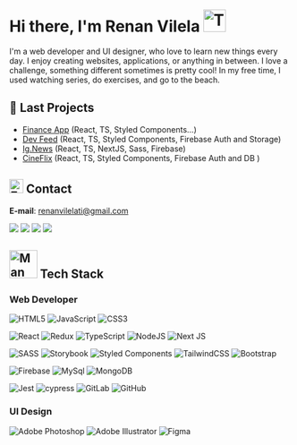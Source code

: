 # Hi there, I'm Renan Vilela <img src="https://raw.githubusercontent.com/Tarikul-Islam-Anik/Animated-Fluent-Emojis/master/Emojis/Activities/Teddy%20Bear.png" alt="Teddy Bear" width="40" height="40" />
I'm a web developer and UI designer, who love to learn new things every day. I enjoy creating websites, applications, or anything in between. I love a challenge, something different sometimes is pretty cool! In my free time, I used watching series, do exercises, and go to the beach.

## 🚀 Last Projects
- [Finance App](https://github.com/renanvilelati/dt-money) (React, TS, Styled Components...)
- [Dev Feed](https://github.com/renanvilelati/feed-project) (React, TS, Styled Components, Firebase Auth and Storage)
- [Ig.News](https://github.com/renanvilelati/ignews) (React, TS, NextJS, Sass, Firebase)
- [CineFlix](https://github.com/renanvilelati/cineflix-project) (React, TS, Styled Components, Firebase Auth and DB )



## <img src="https://raw.githubusercontent.com/Tarikul-Islam-Anik/Animated-Fluent-Emojis/master/Emojis/Objects/Envelope%20with%20Arrow.png" alt="Envelope with Arrow" width="25" height="25" /> Contact

**E-mail**: renanvilelati@gmail.com

<a href="https://www.behance.net/renanvilelati"><img src="https://img.shields.io/badge/-renanvilelati-05122A?style=flat&logo=behance" /></a>
<a href="https://www.linkedin.com/in/renanvilelati/"><img src="https://img.shields.io/badge/-renanvilelati-05122A?style=flat&logo=linkedin" /></a>
<a href="https://discord.com/users/918274124168699974"><img src="https://img.shields.io/badge/-renanvilelati-05122A?style=flat&logo=discord" /></a>
<a href="https://www.linkedin.com/in/renanvilelati/"><img src="https://img.shields.io/badge/-55 21 999000129-05122A?style=flat&logo=whatsapp" /></a>

## <img src="https://raw.githubusercontent.com/Tarikul-Islam-Anik/Animated-Fluent-Emojis/master/Emojis/People%20with%20professions/Man%20Technologist%20Medium%20Skin%20Tone.png" alt="Man Technologist Medium Skin Tone" width="50" height="50" /> Tech Stack
### Web Developer
![HTML5](https://img.shields.io/badge/html5-%23E34F26.svg?style=for-the-badge&logo=html5&logoColor=white)
![JavaScript](https://img.shields.io/badge/javascript-%23323330.svg?style=for-the-badge&logo=javascript&logoColor=%23F7DF1E)
![CSS3](https://img.shields.io/badge/css3-%231572B6.svg?style=for-the-badge&logo=css3&logoColor=white)

![React](https://img.shields.io/badge/react-%2320232a.svg?style=for-the-badge&logo=react&logoColor=%2361DAFB)
![Redux](https://img.shields.io/badge/redux-%23593d88.svg?style=for-the-badge&logo=redux&logoColor=white)
![TypeScript](https://img.shields.io/badge/typescript-%23007ACC.svg?style=for-the-badge&logo=typescript&logoColor=white)
![NodeJS](https://img.shields.io/badge/node.js-6DA55F?style=for-the-badge&logo=node.js&logoColor=white)
![Next JS](https://img.shields.io/badge/Next-black?style=for-the-badge&logo=next.js&logoColor=white)

![SASS](https://img.shields.io/badge/SASS-hotpink.svg?style=for-the-badge&logo=SASS&logoColor=white)
![Storybook](https://img.shields.io/badge/-Storybook-FF4785?style=for-the-badge&logo=storybook&logoColor=white)
![Styled Components](https://img.shields.io/badge/styled--components-DB7093?style=for-the-badge&logo=styled-components&logoColor=white)
![TailwindCSS](https://img.shields.io/badge/tailwindcss-%2338B2AC.svg?style=for-the-badge&logo=tailwind-css&logoColor=white)
![Bootstrap](https://img.shields.io/badge/bootstrap-%23563D7C.svg?style=for-the-badge&logo=bootstrap&logoColor=white)

![Firebase](https://img.shields.io/badge/Firebase-039BE5?style=for-the-badge&logo=Firebase&logoColor=white)
![MySql](https://img.shields.io/badge/MySQL-00000F?style=for-the-badge&logo=mysql&logoColor=white)
![MongoDB](https://img.shields.io/badge/MongoDB-4EA94B?style=for-the-badge&logo=mongodb&logoColor=white)

![Jest](https://img.shields.io/badge/-jest-%23C21325?style=for-the-badge&logo=jest&logoColor=white)
![cypress](https://img.shields.io/badge/-cypress-%23E5E5E5?style=for-the-badge&logo=cypress&logoColor=058a5e)
![GitLab](https://img.shields.io/badge/gitlab-%23181717.svg?style=for-the-badge&logo=gitlab&logoColor=white)
	![GitHub](https://img.shields.io/badge/github-%23121011.svg?style=for-the-badge&logo=github&logoColor=white)

### UI Design
![Adobe Photoshop](https://img.shields.io/badge/adobe%20photoshop-%2331A8FF.svg?style=for-the-badge&logo=adobe%20photoshop&logoColor=white)
![Adobe Illustrator](https://img.shields.io/badge/adobe%20illustrator-%23FF9A00.svg?style=for-the-badge&logo=adobe%20illustrator&logoColor=white)
![Figma](https://img.shields.io/badge/figma-%23F24E1E.svg?style=for-the-badge&logo=figma&logoColor=white)


<!--
**renanvilelati/renanvilelati** is a ✨ _special_ ✨ repository because its `README.md` (this file) appears on your GitHub profile.

Here are some ideas to get you started:

- 🔭 I’m currently working on ...
- 🌱 I’m currently learning ...
- 👯 I’m looking to collaborate on ...
- 🤔 I’m looking for help with ...
- 💬 Ask me about ...
- 📫 How to reach me: ...
- 😄 Pronouns: ...
- ⚡ Fun fact: ...
-->
